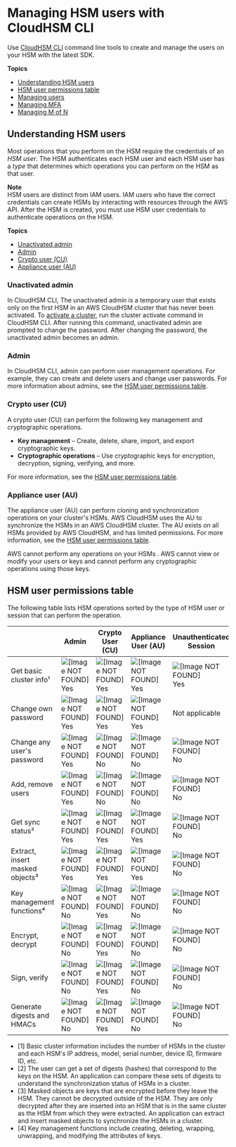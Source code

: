 # Managing HSM users with CloudHSM CLI<a name="manage-hsm-users-chsm-cli"></a>

Use [CloudHSM CLI](cloudhsm_cli-getting-started.md) command line tools to create and manage the users on your HSM with the latest SDK\.

**Topics**
+ [Understanding HSM users](#understanding-users)
+ [HSM user permissions table](#user-permissions-table-chsm-cli)
+ [Managing users](manage-chsm-cli-users.md)
+ [Managing MFA](login-mfa-token-sign.md)
+ [Managing M of N](quorum-auth-chsm-cli.md)

## Understanding HSM users<a name="understanding-users"></a>

 Most operations that you perform on the HSM require the credentials of an *HSM user*\. The HSM authenticates each HSM user and each HSM user has a *type* that determines which operations you can perform on the HSM as that user\. 

**Note**  
HSM users are distinct from IAM users\. IAM users who have the correct credentials can create HSMs by interacting with resources through the AWS API\. After the HSM is created, you must use HSM user credentials to authenticate operations on the HSM\.

**Topics**
+ [Unactivated admin](#unactivated-admin)
+ [Admin](#admin)
+ [Crypto user \(CU\)](#crypto-user-chsm-cli)
+ [Appliance user \(AU\)](#appliance-user-chsm-cli)

### Unactivated admin<a name="unactivated-admin"></a>

In CloudHSM CLI, The unactivated admin is a temporary user that exists only on the first HSM in an AWS CloudHSM cluster that has never been activated\. To [activate a cluster](activate-cluster.md), run the cluster activate command in CloudHSM CLI\. After running this command, unactivated admin are prompted to change the password\. After changing the password, the unactivated admin becomes an admin\. 

### Admin<a name="admin"></a>

In CloudHSM CLI, admin can perform user management operations\. For example, they can create and delete users and change user passwords\. For more information about admins, see the [HSM user permissions table](#user-permissions-table-chsm-cli)\. 

### Crypto user \(CU\)<a name="crypto-user-chsm-cli"></a>

A crypto user \(CU\) can perform the following key management and cryptographic operations\.
+ **Key management** – Create, delete, share, import, and export cryptographic keys\.
+ **Cryptographic operations** – Use cryptographic keys for encryption, decryption, signing, verifying, and more\.

For more information, see the [HSM user permissions table](#user-permissions-table-chsm-cli)\.

### Appliance user \(AU\)<a name="appliance-user-chsm-cli"></a>

The appliance user \(AU\) can perform cloning and synchronization operations on your cluster's HSMs\. AWS CloudHSM uses the AU to synchronize the HSMs in an AWS CloudHSM cluster\. The AU exists on all HSMs provided by AWS CloudHSM, and has limited permissions\. For more information, see the [HSM user permissions table](#user-permissions-table-chsm-cli)\.

AWS cannot perform any operations on your HSMs \. AWS cannot view or modify your users or keys and cannot perform any cryptographic operations using those keys\.

## HSM user permissions table<a name="user-permissions-table-chsm-cli"></a>

The following table lists HSM operations sorted by the type of HSM user or session that can perform the operation\.


|  | Admin | Crypto User \(CU\) | Appliance User \(AU\) | Unauthenticated Session | 
| --- | --- | --- | --- | --- | 
| Get basic cluster info¹ | ![\[Image NOT FOUND\]](http://docs.aws.amazon.com/cloudhsm/latest/userguide/images/icon-yes.png) Yes | ![\[Image NOT FOUND\]](http://docs.aws.amazon.com/cloudhsm/latest/userguide/images/icon-yes.png) Yes | ![\[Image NOT FOUND\]](http://docs.aws.amazon.com/cloudhsm/latest/userguide/images/icon-yes.png) Yes | ![\[Image NOT FOUND\]](http://docs.aws.amazon.com/cloudhsm/latest/userguide/images/icon-yes.png) Yes | 
| Change own password | ![\[Image NOT FOUND\]](http://docs.aws.amazon.com/cloudhsm/latest/userguide/images/icon-yes.png) Yes | ![\[Image NOT FOUND\]](http://docs.aws.amazon.com/cloudhsm/latest/userguide/images/icon-yes.png) Yes | ![\[Image NOT FOUND\]](http://docs.aws.amazon.com/cloudhsm/latest/userguide/images/icon-yes.png) Yes | Not applicable | 
| Change any user's password | ![\[Image NOT FOUND\]](http://docs.aws.amazon.com/cloudhsm/latest/userguide/images/icon-yes.png) Yes | ![\[Image NOT FOUND\]](http://docs.aws.amazon.com/cloudhsm/latest/userguide/images/icon-no.png) No | ![\[Image NOT FOUND\]](http://docs.aws.amazon.com/cloudhsm/latest/userguide/images/icon-no.png) No | ![\[Image NOT FOUND\]](http://docs.aws.amazon.com/cloudhsm/latest/userguide/images/icon-no.png) No | 
| Add, remove users | ![\[Image NOT FOUND\]](http://docs.aws.amazon.com/cloudhsm/latest/userguide/images/icon-yes.png) Yes | ![\[Image NOT FOUND\]](http://docs.aws.amazon.com/cloudhsm/latest/userguide/images/icon-no.png) No | ![\[Image NOT FOUND\]](http://docs.aws.amazon.com/cloudhsm/latest/userguide/images/icon-no.png) No | ![\[Image NOT FOUND\]](http://docs.aws.amazon.com/cloudhsm/latest/userguide/images/icon-no.png) No | 
| Get sync status² | ![\[Image NOT FOUND\]](http://docs.aws.amazon.com/cloudhsm/latest/userguide/images/icon-yes.png) Yes | ![\[Image NOT FOUND\]](http://docs.aws.amazon.com/cloudhsm/latest/userguide/images/icon-yes.png) Yes | ![\[Image NOT FOUND\]](http://docs.aws.amazon.com/cloudhsm/latest/userguide/images/icon-yes.png) Yes | ![\[Image NOT FOUND\]](http://docs.aws.amazon.com/cloudhsm/latest/userguide/images/icon-no.png) No | 
| Extract, insert masked objects³ | ![\[Image NOT FOUND\]](http://docs.aws.amazon.com/cloudhsm/latest/userguide/images/icon-yes.png) Yes | ![\[Image NOT FOUND\]](http://docs.aws.amazon.com/cloudhsm/latest/userguide/images/icon-yes.png) Yes | ![\[Image NOT FOUND\]](http://docs.aws.amazon.com/cloudhsm/latest/userguide/images/icon-yes.png) Yes | ![\[Image NOT FOUND\]](http://docs.aws.amazon.com/cloudhsm/latest/userguide/images/icon-no.png) No | 
| Key management functions⁴ | ![\[Image NOT FOUND\]](http://docs.aws.amazon.com/cloudhsm/latest/userguide/images/icon-no.png) No | ![\[Image NOT FOUND\]](http://docs.aws.amazon.com/cloudhsm/latest/userguide/images/icon-yes.png) Yes | ![\[Image NOT FOUND\]](http://docs.aws.amazon.com/cloudhsm/latest/userguide/images/icon-no.png) No | ![\[Image NOT FOUND\]](http://docs.aws.amazon.com/cloudhsm/latest/userguide/images/icon-no.png) No | 
| Encrypt, decrypt | ![\[Image NOT FOUND\]](http://docs.aws.amazon.com/cloudhsm/latest/userguide/images/icon-no.png) No | ![\[Image NOT FOUND\]](http://docs.aws.amazon.com/cloudhsm/latest/userguide/images/icon-yes.png) Yes | ![\[Image NOT FOUND\]](http://docs.aws.amazon.com/cloudhsm/latest/userguide/images/icon-no.png) No | ![\[Image NOT FOUND\]](http://docs.aws.amazon.com/cloudhsm/latest/userguide/images/icon-no.png) No | 
| Sign, verify | ![\[Image NOT FOUND\]](http://docs.aws.amazon.com/cloudhsm/latest/userguide/images/icon-no.png) No | ![\[Image NOT FOUND\]](http://docs.aws.amazon.com/cloudhsm/latest/userguide/images/icon-yes.png) Yes | ![\[Image NOT FOUND\]](http://docs.aws.amazon.com/cloudhsm/latest/userguide/images/icon-no.png) No | ![\[Image NOT FOUND\]](http://docs.aws.amazon.com/cloudhsm/latest/userguide/images/icon-no.png) No | 
| Generate digests and HMACs | ![\[Image NOT FOUND\]](http://docs.aws.amazon.com/cloudhsm/latest/userguide/images/icon-no.png) No | ![\[Image NOT FOUND\]](http://docs.aws.amazon.com/cloudhsm/latest/userguide/images/icon-yes.png) Yes | ![\[Image NOT FOUND\]](http://docs.aws.amazon.com/cloudhsm/latest/userguide/images/icon-no.png) No | ![\[Image NOT FOUND\]](http://docs.aws.amazon.com/cloudhsm/latest/userguide/images/icon-no.png) No | 
+  \[1\] Basic cluster information includes the number of HSMs in the cluster and each HSM's IP address, model, serial number, device ID, firmware ID, etc\. 
+  \[2\] The user can get a set of digests \(hashes\) that correspond to the keys on the HSM\. An application can compare these sets of digests to understand the synchronization status of HSMs in a cluster\. 
+  \[3\] Masked objects are keys that are encrypted before they leave the HSM\. They cannot be decrypted outside of the HSM\. They are only decrypted after they are inserted into an HSM that is in the same cluster as the HSM from which they were extracted\. An application can extract and insert masked objects to synchronize the HSMs in a cluster\. 
+  \[4\] Key management functions include creating, deleting, wrapping, unwrapping, and modifying the attributes of keys\. 
